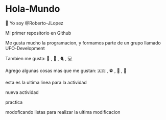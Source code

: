 # Hola-Mundo

👋 Yo soy @Roberto-JLopez

Mi primer repositorio en Github

Me gusta mucho la programacion, y formamos parte de un grupo llamado UFO-Development

Tambien me gusta: 🍨 , 🍕 , 🐈 , 💻

Agrego algunas cosas mas que me gustan: 🇦🇷 , ⚽ , 🎾 , 🥑 

esta es la ultima linea para la actividad 

nueva actividad

practica


modoficando listas
para realizar la ultima modificacion
